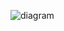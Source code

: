 ![diagram](https://raw.githubusercontent.com/CloudCoreo/audit-aws-cloudwatch/master/images/diagram.png "diagram")
